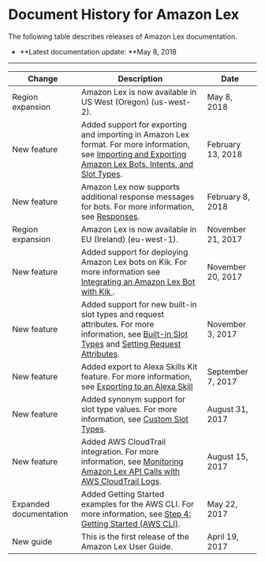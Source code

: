 # Document History for Amazon Lex<a name="doc-history"></a>

The following table describes releases of Amazon Lex documentation\.
+ **Latest documentation update: **May 8, 2018


****  

| Change | Description | Date | 
| --- | --- | --- | 
| Region expansion | Amazon Lex is now available in US West \(Oregon\) \(us\-west\-2\)\. | May 8, 2018 | 
| New feature | Added support for exporting and importing in Amazon Lex format\. For more information, see [Importing and Exporting Amazon Lex Bots, Intents, and Slot Types](import-export.md)\. | February 13, 2018 | 
| New feature | Amazon Lex now supports additional response messages for bots\. For more information, see [Responses](howitworks-manage-prompts.md#msg-prompts-response)\. | February 8, 2018 | 
| Region expansion | Amazon Lex is now available in EU \(Ireland\) \(eu\-west\-1\)\. | November 21, 2017 | 
| New feature | Added support for deploying Amazon Lex bots on Kik\. For more information see [Integrating an Amazon Lex Bot with Kik ](kik-bot-association.md)\. | November 20, 2017 | 
| New feature | Added support for new built\-in slot types and request attributes\. For more information, see [Built\-in Slot Types](howitworks-builtins-slots.md) and [Setting Request Attributes](context-mgmt.md#context-mgmt-request-attribs)\. | November 3, 2017 | 
| New feature | Added export to Alexa Skills Kit feature\. For more information, see [Exporting to an Alexa Skill](export-to-alexa.md) | September 7, 2017 | 
| New feature | Added synonym support for slot type values\. For more information, see [Custom Slot Types](howitworks-custom-slots.md)\. | August 31, 2017 | 
| New feature | Added AWS CloudTrail integration\. For more information, see [Monitoring Amazon Lex API Calls with AWS CloudTrail Logs](monitoring-aws-lex-cloudtrail.md)\.  | August 15, 2017 | 
| Expanded documentation | Added Getting Started examples for the AWS CLI\. For more information, see [Step 4: Getting Started \(AWS CLI\)](gs-cli.md)\. | May 22, 2017 | 
| New guide | This is the first release of the Amazon Lex User Guide\. | April 19, 2017 | 